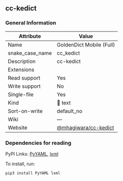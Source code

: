 ## cc-kedict

### General Information

| Attribute       | Value                                                          |
| --------------- | -------------------------------------------------------------- |
| Name            | GoldenDict Mobile (Full)                                       |
| snake_case_name | cc_kedict                                                      |
| Description     | cc-kedict                                                      |
| Extensions      |                                                                |
| Read support    | Yes                                                            |
| Write support   | No                                                             |
| Single-file     | Yes                                                            |
| Kind            | 📝 text                                                         |
| Sort-on-write   | default_no                                                     |
| Wiki            | ―                                                              |
| Website         | [@mhagiwara/cc-kedict](https://github.com/mhagiwara/cc-kedict) |

### Dependencies for reading

PyPI Links: [PyYAML](https://pypi.org/project/PyYAML), [lxml](https://pypi.org/project/lxml)

To install, run:

```
pip3 install PyYAML lxml
```




